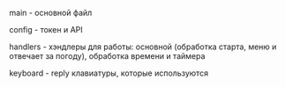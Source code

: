 main - основной файл

config - токен и API

handlers - хэндлеры для работы: основной (обработка старта, меню и отвечает за погоду), обработка времени и таймера 

keyboard - reply клавиатуры, которые используются
